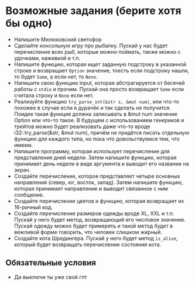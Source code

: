 # Возможные задания (берите хотя бы одно)

 - Напишите Милюковский светофор
 - Сделайте консольную игру про рыбалку. Пускай у нас будет перечисление
 всех рыб, которые можно поймать, также можно с удочками, наживкой и т.п.
 - Напишите функцию, которая ищет заданную подстроку в указанной строке
 и возвращает `Option` значение, тоесть если подстроку нашли, то будет `Some`,
 а если нет, то `None`.
 - Напишите свою функцию input, которая абстрагируется от бесячей работы с
 `stdio` и прочим. Пускай она просто возвращает `Some` если считала строку и
 `None` если нет.
 - Реализуйте функцию `try_parse_int(&str s, &mut num)`, или что-то похожее
 в случае если я дурачёк и так сделать не получится. Поидее такая функция
 должна записывать в &mut num значение Option<i32> или что-то такое. 
 В будущем с использованием генериков и трейтов
 можно будет реализовать даже что-то вроде i32::try_parse(&str, &mut num),
 причём не придётся писать отдельную функцию для каждого типа,
 но пока что довольствуемся тем, что имеем.
 - Напишите программу, которая использует перечисление для представления
 дней недели. Затем напишите функцию, которая принимает день недели в виде
 аргумента и выводит его название на экран.
 - Создайте перечисление, которое представляет четыре основных направления (север, юг, восток, запад).
 Затем напишите функцию, которая принимает направление и выводит связанное с ним сообщение.
 - Создайте перечисление цветов и функцию, которая возвращает их 16-ричный код.
 - Создайте перечисление размеров одежды вроде XL, XXL и т.п. Пускай у него
 будет метод, возвращающий его числовое значение. Пускай одежду можно будет
 примерять и такой метод будет в вежливой форме говорить, что человек слишком
 жирный.
 - Создайте кота Шредингера. Пускай у него будет метод `is_alive`, который будет
 возвращать перечисление состояния кота.

## Обязательные условия

 - Да выключи ты уже свой гпт
